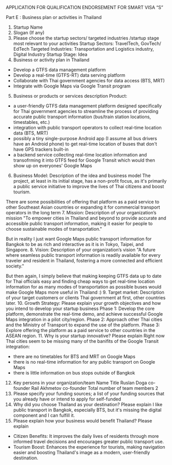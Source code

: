 APPLICATION FOR QUALIFICATION ENDORSEMENT FOR SMART VISA “S”

Part E : Business plan or activities in Thailand

1. Startup Name
2. Slogan (If any)
3. Please choose the startup sectors/ targeted industries /startup stage most relevant to your activities
Startup Sectors: TravelTech, GovTech/ EdTech
Targeted Industries: Transportation and Logistics industry, Digital Industry
Startup Stage: Idea
4. Business or activity plan in Thailand
- Develop a GTFS data management platform
- Develop a real-time (GTFS-RT) data serving platform
- Collaborate with Thai government agencies for data access (BTS, MRT)
- Integrate with Google Maps via Google Transit program
5. Business or products or services description
Product: 
- a user-friendly GTFS data management platform designed specifically for Thai government agencies to streamline the process of providing accurate public transport information (bus/train station locations, timestables, etc.)
- integration with public transport operators to collect real-time location data (BTS, MRT)
- possibly a tiny single-purpose Android app (I assume all bus drivers have an Android phone) to get real-time location of buses that don't have GPS trackers built-in
- a backend service collecting real-time location information and transofrming it into GTFS feed for Google Transit which would then show up on everyones' Google Maps
6. Business Model: Description of the idea and business model
The project, at least in its initial stage, has a non-profit focus, as it's primarily a public service initiative to improve the lives of Thai citizens and boost tourism.

There are some possibilities of offering that platform as a paid service to other Southeast Asian countries or expanding it for commercial transport operators in the long term
7. Mission: Description of your organization’s mission
"To empower cities in Thailand and beyond to provide accurate and accessible public transport information, making it easier for people to choose sustainable modes of transportation." 

But in reality I just want Google Maps public transport information for Bangkok to be as rich and interactive as it is in Tokyo, Taipei, and Singapore.
8. Vision: Description of your organization’s vision
"A future where seamless public transport information is readily available for every traveler and resident in Thailand, fostering a more connected and efficient society."

But then again, I simply believe that making keeping GTFS data up to date for Thai officials easy and finding cheap ways to get real-time location information for as many modes of transportation as possible buses would make Google Maps more useful in Thailand :)
9. Target market: Description of your target customers or clients
Thai government at first, other countries later.
10. Growth Strategy: Please explain your growth objectives and how you intend to develop your startup business
Phase 1: Develop the core platform, demonstrate the real-time demo, and achieve successful Google Maps integration in a pilot city/region.
Phase 2: Approach other Thai cities and the Ministry of Transport to expand the use of the platform.
Phase 3: Explore offering the platform as a paid service to other countries in the ASEAN region.
11. Why is your startup innovative? Please explain
Right now Thai cities seem to be missing many of the banifits of the Google Transit integration:
- there are no timetables for BTS and MRT on Google Maps
- there is no real-time information for any public transport on Google Maps
- there is little information on bus stops outside of Bangkok
12. Key persons in your organization/team
Name Title
Ruslan Doga co-founder
Rail Akhmetov co-founder
Total number of team members 2
13. Please specify your funding sources; a list of your funding sources that you already have or intend to apply for
self-funded
14. Why did you choose Thailand as your destination? Please explain
I like public transport in Bangkok, especially BTS, but it's missing the digital component and I can fulfill it.
15. Please explain how your business would benefit Thailand? Please explain
- Citizen Benefits: It improves the daily lives of residents through more informed travel decisions and encourages greater public transport use.
- Tourism Boost: Enhances the experience for tourists, making navigation easier and boosting Thailand's image as a modern, user-friendly destination.
